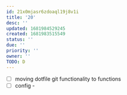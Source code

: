 ```yaml
---
id: 21x0mjasr6zdoaql19j8v1i
title: '20'
desc: ''
updated: 1681984529245
created: 1681983515549
status: ''
due: ''
priority: ''
owner: ''
TODO: D
---
```


- [ ] moving dotfile git functionality to functions
- [ ] config -